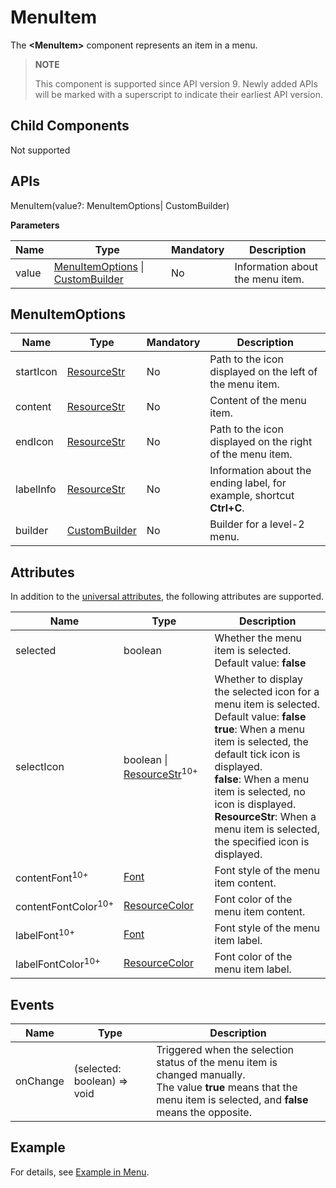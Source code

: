 # MenuItem

The **\<MenuItem>** component represents an item in a menu.

> **NOTE**
>
> This component is supported since API version 9. Newly added APIs will be marked with a superscript to indicate their earliest API version.

## Child Components

Not supported

## APIs

MenuItem(value?: MenuItemOptions| CustomBuilder)

**Parameters**

| Name | Type                                                                                                                         | Mandatory| Description                    |
| ----- | ----------------------------------------------------------------------------------------------------------------------------- | ---- | ---------------------------- |
| value | [MenuItemOptions](ts-basic-components-menuitem.md#menuitemoptions) \| [CustomBuilder](ts-types.md#custombuilder8) | No  | Information about the menu item.|

## MenuItemOptions

| Name     | Type                                       | Mandatory| Description                                  |
| --------- | ------------------------------------------- | ---- | -------------------------------------- |
| startIcon | [ResourceStr](ts-types.md#resourcestr)      | No  | Path to the icon displayed on the left of the menu item.      |
| content   | [ResourceStr](ts-types.md#resourcestr)      | No  | Content of the menu item.                      |
| endIcon   | [ResourceStr](ts-types.md#resourcestr)      | No  | Path to the icon displayed on the right of the menu item.      |
| labelInfo | [ResourceStr](ts-types.md#resourcestr)      | No  | Information about the ending label, for example, shortcut **Ctrl+C**.|
| builder   | [CustomBuilder](ts-types.md#custombuilder8) | No  | Builder for a level-2 menu.                    |

## Attributes

In addition to the [universal attributes](ts-universal-attributes-size.md), the following attributes are supported.

| Name                          | Type                                                    | Description                                                        |
| ------------------------------ | ------------------------------------------------------------ | ------------------------------------------------------------ |
| selected                       | boolean                                                      | Whether the menu item is selected.<br>Default value: **false**                     |
| selectIcon                     | boolean \| [ResourceStr](ts-types.md#resourcestr)<sup>10+</sup> | Whether to display the selected icon for a menu item is selected.<br>Default value: **false**<br>**true**: When a menu item is selected, the default tick icon is displayed.<br>**false**: When a menu item is selected, no icon is displayed.<br>**ResourceStr**: When a menu item is selected, the specified icon is displayed.|
| contentFont<sup>10+</sup>      | [Font](ts-types.md#font)                                     | Font style of the menu item content.                            |
| contentFontColor<sup>10+</sup> | [ResourceColor](ts-types.md#resourcecolor)                   | Font color of the menu item content.                            |
| labelFont<sup>10+</sup>        | [Font](ts-types.md#font)                                     | Font style of the menu item label.                            |
| labelFontColor<sup>10+</sup>   | [ResourceColor](ts-types.md#resourcecolor)                   | Font color of the menu item label.                            |

## Events

| Name    | Type                   | Description                                                                                                                                                           |
| -------- | --------------------------- | --------------------------------------------------------------------------------------------------------------------------------------------------------------- |
| onChange | (selected: boolean) => void | Triggered when the selection status of the menu item is changed manually.<br>The value **true** means that the menu item is selected, and **false** means the opposite. |

## Example

For details, see [Example in Menu](ts-basic-components-menu.md#example).
